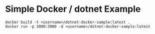 # Simple Docker / dotnet Example

```
docker build -t <username>/dotnet-docker-sample:latest .
docker run -p 3000:3000 -d <username>/dotnet-docker-sample:latest
```

